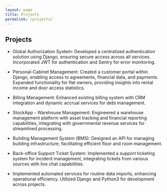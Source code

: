 ```yaml
---
layout: page
title: Projects
permalink: /projects/
---
```


## Projects
* Global Authorization System: Developed a centralized authentication solution using Django, ensuring secure access across all services. Incorporated JWT for authentication and Sentry for error monitoring.

* Personal-Cabinet Management: Created a customer portal within Django, enabling access to agreements, financial data, and payments. Expanded functionality for flat owners, providing insights into rental income and door access statistics.

* Billing Management: Enhanced existing billing system with CRM integration and dynamic accrual services for debt management.

* StockApp - Warehouse Management: Engineered a warehouse management platform with asset tracking and financial reporting capabilities, integrating with governmental revenue services for streamlined processing.

* Building Management System (BMS): Designed an API for managing building infrastructure, facilitating efficient floor and room management.

* Back-office Support Ticket System: Implemented a support ticketing system for incident management, integrating tickets from various sources with live chat capabilities.

* Implemented automated services for routine data imports, enhancing operational efficiency. Utilized Django and Python3 for development across projects.
